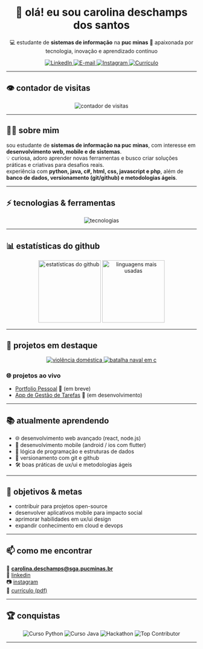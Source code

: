 <h1 align="center">👋 olá! eu sou <strong>carolina deschamps dos santos</strong></h1>

<p align="center">
  💻 estudante de <strong>sistemas de informação</strong> na <strong>puc minas</strong>  
  🌱 apaixonada por tecnologia, inovação e aprendizado contínuo  
</p>

<p align="center">
  <a href="https://www.linkedin.com/in/carolina-deschamps-dos-santos-11b811365" target="_blank">
    <img src="https://img.shields.io/badge/LinkedIn-0A66C2?style=for-the-badge&logo=linkedin&logoColor=white" alt="LinkedIn" />
  </a>
  <a href="mailto:carolina.deschamps@sga.pucminas.br">
    <img src="https://img.shields.io/badge/E--mail-D14836?style=for-the-badge&logo=gmail&logoColor=white" alt="E-mail" />
  </a>
  <a href="https://www.instagram.com/ds.caroll" target="_blank">
    <img src="https://img.shields.io/badge/Instagram-E4405F?style=for-the-badge&logo=instagram&logoColor=white" alt="Instagram" />
  </a>
  <a href="https://github.com/carolina879/CarolinadeschampsdosSantosCurriculo.pdf" target="_blank">
    <img src="https://img.shields.io/badge/Currículo-Download-red?style=for-the-badge&logo=adobeacrobatreader&logoColor=white" alt="Currículo" />
  </a>
</p>

---

## 👁 contador de visitas

<p align="center">
  <img src="https://visitor-badge.laobi.icu/badge?page_id=carolina879.carolina879" alt="contador de visitas" />
</p>

---

## 👩‍💻 sobre mim

sou estudante de **sistemas de informação na puc minas**, com interesse em **desenvolvimento web, mobile e de sistemas**.  
💡 curiosa, adoro aprender novas ferramentas e busco criar soluções práticas e criativas para desafios reais.  
experiência com **python, java, c#, html, css, javascript e php**, além de **banco de dados, versionamento (git/github) e metodologias ágeis**.  

---

## ⚡ tecnologias & ferramentas

<p align="center">
  <img src="https://skillicons.dev/icons?i=html,css,js,java,python,php,cs,git,github,vscode,figma,mysql" alt="tecnologias" />
</p>

---

## 📊 estatísticas do github

<div align="center">
  <img height="165em" src="https://github-readme-stats.vercel.app/api?username=carolina879&show_icons=true&theme=tokyonight&hide_border=true&count_private=true" alt="estatísticas do github" />
  <img height="165em" src="https://github-readme-stats.vercel.app/api/top-langs/?username=carolina879&layout=compact&theme=tokyonight&hide_border=true" alt="linguagens mais usadas" />
</div>

---

## 🌟 projetos em destaque

<p align="center">
  <a href="https://github.com/carolina879/violencia-domestica-" target="_blank">
    <img src="https://github-readme-stats.vercel.app/api/pin/?username=carolina879&repo=violencia-domestica-&theme=tokyonight" alt="violência doméstica" />
  </a>
  <a href="https://github.com/carolina879/batalha-naval-em-c-" target="_blank">
    <img src="https://github-readme-stats.vercel.app/api/pin/?username=carolina879&repo=batalha-naval-em-c-&theme=tokyonight" alt="batalha naval em c" />
  </a>
</p>

### 🌐 projetos ao vivo
- [Portfolio Pessoal](#) 🔗 (em breve)  
- [App de Gestão de Tarefas](#) 🔗 (em desenvolvimento)  

---

## 📚 atualmente aprendendo

- 🌐 desenvolvimento web avançado (react, node.js)  
- 📱 desenvolvimento mobile (android / ios com flutter)  
- 🧩 lógica de programação e estruturas de dados  
- 🔧 versionamento com git e github  
- 🛠 boas práticas de ux/ui e metodologias ágeis  

---

## 🎯 objetivos & metas

- contribuir para projetos open-source  
- desenvolver aplicativos mobile para impacto social  
- aprimorar habilidades em ux/ui design  
- expandir conhecimento em cloud e devops  

---

## 📫 como me encontrar

📧 **carolina.deschamps@sga.pucminas.br**  
🔗 [linkedin](https://www.linkedin.com/in/carolina-deschamps-dos-santos-11b811365)  
📷 [instagram](https://www.instagram.com/ds.caroll)  
📄 [currículo (pdf)](https://github.com/carolina879/CarolinadeschampsdosSantosCurriculo.pdf)

---

## 🏆 conquistas

<p align="center">
  <img src="https://img.shields.io/badge/Concluiu%20Cursos-Python-yellow" alt="Curso Python" />
  <img src="https://img.shields.io/badge/Concluiu%20Cursos-Java-blue" alt="Curso Java" />
  <img src="https://img.shields.io/badge/Participou%20Hackathon-Fevereiro%202024-red" alt="Hackathon" />
  <img src="https://img.shields.io/badge/Top%20Contributor-Github-green" alt="Top Contributor" />
</p>

---


